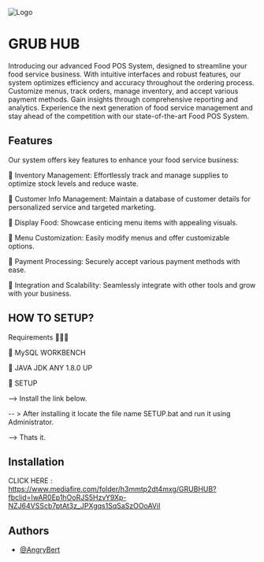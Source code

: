 
![Logo](https://uploads-ssl.webflow.com/62aae3a2134cd27204efacc7/62b46100adfdfbc7326c7211_3957701.jpeg)




# GRUB HUB

Introducing our advanced Food POS System, designed to streamline your food service business. With intuitive interfaces and robust features, our system optimizes efficiency and accuracy throughout the ordering process. Customize menus, track orders, manage inventory, and accept various payment methods. Gain insights through comprehensive reporting and analytics. Experience the next generation of food service management and stay ahead of the competition with our state-of-the-art Food POS System.


## Features

Our system offers key features to enhance your food service business:

🫰 Inventory Management: Effortlessly track and manage supplies to optimize stock levels and reduce waste.

🫰 Customer Info Management: Maintain a database of customer details for personalized service and targeted marketing.

🫰 Display Food: Showcase enticing menu items with appealing visuals.

🫰 Menu Customization: Easily modify menus and offer customizable options.

🫰 Payment Processing: Securely accept various payment methods with ease.

🫰 Integration and Scalability: Seamlessly integrate with other tools and grow with your business.
## HOW TO SETUP?

Requirements 👨🏻‍💻

📁 MySQL WORKBENCH

📁 JAVA JDK ANY 1.8.0 UP


🫱 SETUP

--> Install the link below.

-- > After installing it locate the file name SETUP.bat
and run it using Administrator.

--> Thats it.





 
## Installation

CLICK HERE : 
https://www.mediafire.com/folder/h3mmtp2dt4mxg/GRUBHUB?fbclid=IwAR0Ep1hOoRJS5HzvY9Xp-NZJ64VSScb7ptAt3z_JPXgqs1SqSaSzOOoAViI


    
## Authors

- [@AngryBert](https://github.com/AngryBert09)

